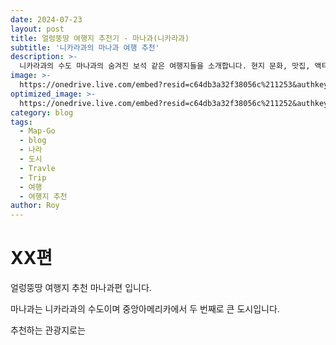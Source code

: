 ```yaml
---
date: 2024-07-23
layout: post
title: 얼렁뚱땅 여행지 추천기 - 마나과(니카라과)
subtitle: '니카라과의 마나과 여행 추천'
description: >-
  니카라과의 수도 마나과의 숨겨진 보석 같은 여행지들을 소개합니다. 현지 문화, 맛집, 액티비티 등 다양한 여행 정보를 얼렁뚱땅하면서도 알차게 담았습니다. 마나과에서 잊지 못할 추억을 만들어보세요!
image: >-
  https://onedrive.live.com/embed?resid=c64db3a32f38056c%211253&authkey=%21AOugi6y3zsH_GXs&width=760&height=396
optimized_image: >-
  https://onedrive.live.com/embed?resid=c64db3a32f38056c%211252&authkey=%21AEOakntGlvF4k-c&width=370&height=193
category: blog
tags:
  - Map-Go
  - blog
  - 나라
  - 도시
  - Travle
  - Trip
  - 여행
  - 여행지 추천
author: Roy
---
```

# XX편

얼렁뚱땅 여행지 추천 마나과편 입니다.  

마나과는 니카라과의 수도이며 중앙아메리카에서 두 번째로 큰 도시입니다.  

추천하는 관광지로는  

<div data-gyg-href="https://widget.getyourguide.com/default/city.frame" data-gyg-location-id="374" data-gyg-locale-code="ko-KR" data-gyg-widget="city" data-gyg-partner-id="1GS4FB3"></div>


